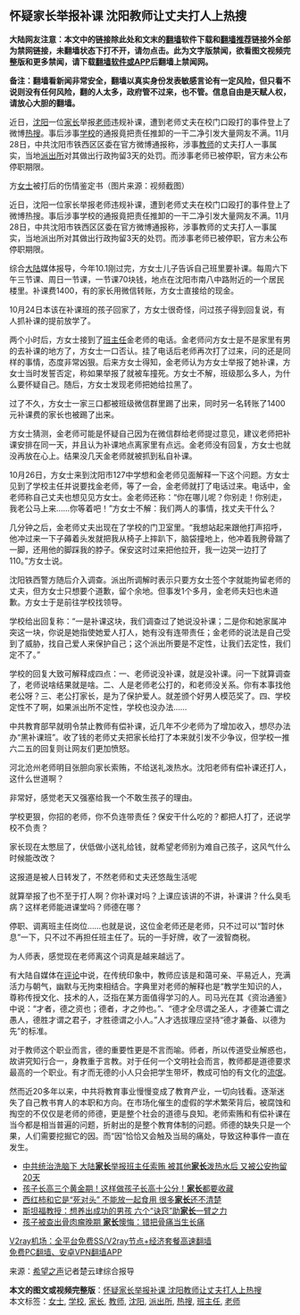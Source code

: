  <h2>怀疑家长举报补课 沈阳教师让丈夫打人上热搜</h2> <p class="notice"><b>大陆网友注意：本文中的链接除此处和文末的<a href="https://github.com/bannedbook/fanqiang" >翻墙</a>软件下载和<a href="https://github.com/killgcd/justmysocks/blob/master/README.md">翻墙推荐</a>链接外全部为禁网链接，未翻墙状态下打不开，请勿点击。此为文字版禁闻，欲看图文视频完整版和更多禁闻，请下载<a href="https://github.com/bannedbook/fanqiang">翻墙软件或APP</a>后翻墙上禁闻网。</p><p>备注：翻墙看新闻非常安全，翻墙以真实身份发表敏感言论有一定风险，但只看不说则没有任何风险，翻的人太多，政府管不过来，也不管。信息自由是天赋人权，请放心大胆的翻墙。</b></p>  <div class="entry"> <p id="summary">近日，<a href="https://www.bannedbook.org/bnews/tag/%e6%b2%88%e9%98%b3/" class="st_tag internal_tag" rel="tag" title="标签 沈阳 下的日志">沈阳</a>一位<a href="https://www.bannedbook.org/bnews/tag/%E5%AE%B6%E9%95%BF/" class="st_tag internal_tag" rel="tag" title="标签 家长 下的日志">家长</a>举报<a href="https://www.bannedbook.org/bnews/tag/%e8%80%81%e5%b8%88/" class="st_tag internal_tag" rel="tag" title="标签 老师 下的日志">老师</a>违规补课，遭到老师丈夫在校门口殴打的事件登上了微博<a href="https://www.bannedbook.org/bnews/tag/%E7%83%AD%E6%90%9C/" class="st_tag internal_tag" rel="tag" title="标签 热搜 下的日志">热搜</a>。事后涉事<a href="https://www.bannedbook.org/bnews/tag/%e5%ad%a6%e6%a0%a1/" class="st_tag internal_tag" rel="tag" title="标签 学校 下的日志">学校</a>的通报竟把责任推卸的一干二净引发大量网友不满。11月28日，中共沈阳市铁西区区委在官方微博通报称，涉事<a href="https://www.bannedbook.org/bnews/tag/%e6%95%99%e5%b8%88/" class="st_tag internal_tag" rel="tag" title="标签 教师 下的日志">教师</a>的丈夫打人一事属实，当地<a href="https://www.bannedbook.org/bnews/tag/%e6%b4%be%e5%87%ba%e6%89%80/" class="st_tag internal_tag" rel="tag" title="标签 派出所 下的日志">派出所</a>对其做出行政拘留3天的处罚。而涉事老师已被停职，官方未公布停职期限。</p> <p id="conimg">方<a href="https://www.bannedbook.org/bnews/tag/%e5%a5%b3%e5%a3%ab/" class="st_tag internal_tag" rel="tag" title="标签 女士 下的日志">女士</a>被打后的伤情鉴定书（图片来源：视频截图）</p> <p>近日，沈阳一位家长举报老师违规补课，遭到老师丈夫在校门口殴打的事件登上了微博热搜。事后涉事学校的通报竟把责任推卸的一干二净引发大量网友不满。11月28日，中共沈阳市铁西区区委在官方微博通报称，涉事教师的丈夫打人一事属实，当地派出所对其做出行政拘留3天的处罚。而涉事老师已被停职，官方未公布停职期限。</p> <p>综合<span class='wp_keywordlink_affiliate'><a href="https://www.bannedbook.org/" title="大陆" target="_blank">大陆</a></span>媒体报导，今年10.1刚过完，方女士儿子告诉自己班里要补课。每周六下午三节课、周日一节课，一节课70块钱，地点在沈阳市南八中路附近的一个居民楼里。补课费1400，有的家长用微信转账，方女士直接给的现金。</p> <p>10月24日本该在补课班的孩子回家了，方女士很奇怪，问过孩子得到回复说，有人抓补课的提前放学了。</p> <p>两个小时后，方女士接到了<a href="https://www.bannedbook.org/bnews/tag/%E7%8F%AD%E4%B8%BB%E4%BB%BB/" class="st_tag internal_tag" rel="tag" title="标签 班主任 下的日志">班主任</a>金老师的电话。金老师问方女士是不是家里有男的去补课的地方了，方女士一口否认。挂了电话后老师再次打了过来，问的还是同样的事情，态度非常凶狠。后来方女士得知，金老师认为方女士举报了她补课，方女士当时发誓否定，称如果举报了就被车撞死。方女士不解，班级那么多人，为什么要怀疑自己。随后，方女士发现老师把她给拉黑了。</p>  <p>过了不久，方女士一家三口都被班级微信群里踢了出来，同时另一名转账了1400元补课费的家长也被踢了出来。</p> <p>方女士猜测，金老师可能是怀疑自己因为在微信群给老师提过意见，建议老师把补课安排在同一天，并且认为补课地点离家里有点远。金老师没有回复，方女士也就没再放在心上。结果没几天金老师就被抓到私自补课。</p> <p>10月26日，方女士来到沈阳市127中学想和金老师见面解释一下这个问题。方女士见到了学校主任并说要找金老师，等了一会，金老师就打了电话过来。电话中，金老师称自己丈夫也想见见方女士。金老师还称：“你在哪儿呢？你别走！你别走，我老公马上来……你等着吧！”方女士不解：我们两人的事情，找丈夫干什么？</p> <p>几分钟之后，金老师丈夫出现在了学校的门卫室里。“我想站起来跟他打声招呼，他冲过来一下子薅着头发就把我从椅子上摔趴下，脑袋撞地上，他冲着我胯骨踹了一脚，还用他的脚踩我的脖子。保安这时过来把他拉开，我一边哭一边打了110。”方女士说。</p> <p>沈阳铁西警方随后介入调查。派出所调解时表示只要方女士签个字就能拘留老师的丈夫，但方女士只想要个道歉，留个余地。但事发1个多月，金老师夫妇也未道歉。方女士于是前往学校找领导。</p> <p>学校给出回复称：“一是补课这块，我们调查过了她说没补课；二是你和她家属冲突这一块，你说是她指使她爱人打人，她有没有连带责任；金老师的说法是自己受到了威胁，找自己爱人来保护自己；这个派出所要是不定性，让我们去定性，我们定不了。”</p>  <p>学校的回复大致可解释成四点：一、老师说没补课，就是没补课。问一下就算调查了，老师说啥结果就是啥。二、人是老师老公打的，和老师没关系。你有本事找他老公呀？三、老公打家长，是为了保护爱人。就差颁个好男人模范奖了。四、学校定性不了啊，如果派出所不定性，学校也没办法……</p> <p>中共教育部早就明令禁止教师有偿补课，近几年不少老师为了增加收入，想尽办法办“黑补课班”。收了钱的老师丈夫把家长给打了本来就引发不少争议，但学校一推六二五的回复则让网友们更加愤怒。</p> <p>河北沧州老师明目张胆向家长索贿，不给送礼泼热水。沈阳老师有偿补课还打人，这什么世道啊？</p> <p>非常好，感觉老天又强塞给我一个不敢生孩子的理由。</p> <p>学校更狠，你招的老师，你不负连带责任？保安干什么吃的？都把人打了，还说学校不负责？</p> <p>家长现在太憋屈了，伏低做小送礼给钱，就希望老师别为难自己孩子，这风气什么时候能改改？</p>  <p>这报道是被人日转发了，不然老师和丈夫还悠哉生活呢</p> <p>就算举报了也不至于打人啊？你补课对吗？上课应该讲的不讲，补课讲？什么臭毛病？这样老师能进课堂吗？师德在哪？</p> <p>停职、调离班主任岗位……也就是说，这位金老师还是老师，只不过可以“暂时休息”一下，只不过不再担任班主任了。玩的一手好牌，收了一波智商税。</p> <p>为人师表，感觉现在老师离这个词真是越来越远了。</p> <p>有大陆自媒体在<span class='wp_keywordlink_affiliate'><a href="https://www.bannedbook.org/bnews/comments/" title="新闻评论" target="_blank">评论</a></span>中说，在传统印象中，教师应该是和蔼可亲、平易近人，充满活力与朝气，幽默与无拘束相结合。字典里对老师的解释也是“教学生知识的人，尊称传授文化、技术的人，泛指在某方面值得学习的人。司马光在其《资治通鉴》中说：“才者，德之资也；德者，才之帅也。”、“德才全尽谓之圣人，才德兼亡谓之愚人，德胜才谓之君子，才胜德谓之小人。”人才选拔理应坚持“德才兼备、以德为先”的标准。</p> <p>对于教师这个职业而言，德的重要性更是不言而喻。师者，所以传道受业解惑也，故讲究知行合一，身教重于言教。对于任何一个文明社会而言，教师都是道德要求最高的一个职业。有才而无德的小人只会把学生带坏，教成可怕的有文化的<span class='wp_keywordlink'><a href="https://www.bannedbook.org/forum11/topic282.html" title="禁片：评中国共产党的流氓本性" target="_blank">流氓</a></span>。</p>  <p>然而近20多年以来，中共将教育事业慢慢变成了教育产业，一切向钱看。逐渐迷失了自己教书育人的本职和方向。在市场化催生的虚假的学术繁荣背后，被腐蚀和掏空的不仅仅是老师的师德，更是整个社会的道德与良知。老师索贿和有偿补课在当今都是相当普遍的问题，折射出的是整个教育体制的问题。师德的缺失只是一个果，人们需要挖掘它的因。而“因”恰恰又会触及当局的痛处，导致这种事件一直在发生。</p> <ul class='op-related-articles' title='相关阅读'> <li><a href='https://www.bannedbook.org/bnews/cbnews/20201129/1439099.html' target='_blank'>中共统治洗脑下 大陆<b>家长</b>举报班主任索贿 被其他<b>家长</b>泼热水后 又被公安拘留20天</a></li> <li><a href='https://www.bannedbook.org/bnews/lifebaike/20201128/1438485.html' target='_blank'>孩子长高三个黄金期！这样做孩子长高十公分！<b>家长</b>都要收藏</a></li> <li><a href='https://www.bannedbook.org/bnews/health/20201127/1437890.html' target='_blank'>西红柿和它是“死对头” 不能放一起食用 很多<b>家长</b>还不清楚</a></li> <li><a href='https://www.bannedbook.org/bnews/lifebaike/20201127/1437785.html' target='_blank'>斯坦福教授：想养出成功的男孩 六个“诀窍”助<b>家长</b>一臂之力</a></li> <li><a href='https://www.bannedbook.org/bnews/health/20201126/1437211.html' target='_blank'>孩子被查出骨肉瘤晚期 <b>家长</b>懊悔：错把骨痛当生长痛</a></li> </ul> <p class="texttj"> <a href="https://www.bannedbook.org/forum23/topic22702.html" target="_blank">V2ray机场：全平台免费SS/V2ray节点+经济套餐高速翻墙</a><br/> <a href="https://github.com/bannedbook/fanqiang/wiki/%E7%A6%81%E9%97%BB%E7%BD%91%E5%AE%89%E5%8D%93%E7%BF%BB%E5%A2%99%E6%96%B0%E9%97%BBAPP" target="_blank">免费PC翻墙、安卓VPN翻墙APP</a></p><p> 来源：<span class='wp_keywordlink_affiliate'><a href="https://www.soundofhope.org" title="希望之声" target="_blank">希望之声</a></span>记者楚云珒综合报导 </p><a name='sharetosocial'></a>       <div><b>本文的图文或视频完整版</b>：<a href='https://www.bannedbook.org/bnews/cbnews/20201130/1439304.html'>怀疑家长举报补课 沈阳教师让丈夫打人上热搜</a></div>  </div><!--END ENTRY--> <div class="postfooter"> <div>本文标签：<a href="https://www.bannedbook.org/bnews/tag/%e5%a5%b3%e5%a3%ab/" rel="tag">女士</a>, <a href="https://www.bannedbook.org/bnews/tag/%e5%ad%a6%e6%a0%a1/" rel="tag">学校</a>, <a href="https://www.bannedbook.org/bnews/tag/%E5%AE%B6%E9%95%BF/" rel="tag">家长</a>, <a href="https://www.bannedbook.org/bnews/tag/%e6%95%99%e5%b8%88/" rel="tag">教师</a>, <a href="https://www.bannedbook.org/bnews/tag/%e6%b2%88%e9%98%b3/" rel="tag">沈阳</a>, <a href="https://www.bannedbook.org/bnews/tag/%e6%b4%be%e5%87%ba%e6%89%80/" rel="tag">派出所</a>, <a href="https://www.bannedbook.org/bnews/tag/%E7%83%AD%E6%90%9C/" rel="tag">热搜</a>, <a href="https://www.bannedbook.org/bnews/tag/%E7%8F%AD%E4%B8%BB%E4%BB%BB/" rel="tag">班主任</a>, <a href="https://www.bannedbook.org/bnews/tag/%e8%80%81%e5%b8%88/" rel="tag">老师</a></div>  </div><!--END POSTFOOTER--> 
